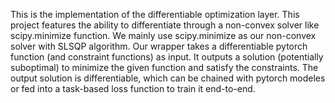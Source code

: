 This is the implementation of the differentiable optimization layer.
This project features the ability to differentiate through a non-convex solver like scipy.minimize function.
We mainly use scipy.minimize as our non-convex solver with SLSQP algorithm.
Our wrapper takes a differentiable pytorch function (and constraint functions) as input.
It outputs a solution (potentially suboptimal) to minimize the given function and satisfy the constraints.
The output solution is differentiable, which can be chained with pytorch modeles or fed into a task-based loss function to train it end-to-end.

